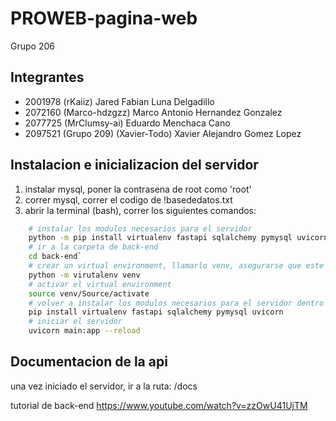 # PROWEB-pagina-web

Grupo 206

## Integrantes

-   2001978 (rKaiiz) Jared Fabian Luna Delgadillo
-   2072160 (Marco-hdzgzz) Marco Antonio Hernandez Gonzalez
-   2077725 (MrClumsy-ai) Eduardo Menchaca Cano
-   2097521 (Grupo 209) (Xavier-Todo) Xavier Alejandro Gomez Lopez

## Instalacion e inicializacion del servidor

1.  instalar mysql, poner la contrasena de root como 'root'
2.  correr mysql, correr el codigo de !basededatos.txt
3.  abrir la terminal (bash), correr los siguientes comandos:

```bash
    # instalar los modulos necesarios para el servidor
    python -m pip install virtualenv fastapi sqlalchemy pymysql uvicorn
    # ir a la carpeta de back-end
    cd back-end`
    # crear un virtual environment, llamarlo venv, asegurarse que este creado dentro de la carpeta back-end
    python -m virutalenv venv
    # activar el virtual environment
    source venv/Source/activate
    # volver a instalar los modulos necesarios para el servidor dentro del virtual environment
    pip install virtualenv fastapi sqlalchemy pymysql uvicorn
    # iniciar el servidor
    uvicorn main:app --reload
```

## Documentacion de la api

una vez iniciado el servidor, ir a la ruta:
/docs

tutorial de back-end
https://www.youtube.com/watch?v=zzOwU41UjTM
